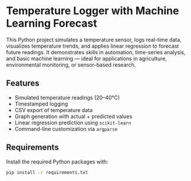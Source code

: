 # Temperature Logger with Machine Learning Forecast

This Python project simulates a temperature sensor, logs real-time data, visualizes temperature trends, and applies linear regression to forecast future readings. It demonstrates skills in automation, time-series analysis, and basic machine learning — ideal for applications in agriculture, environmental monitoring, or sensor-based research.

## Features

- Simulated temperature readings (20–40°C)
- Timestamped logging
- CSV export of temperature data
- Graph generation with actual + predicted values
- Linear regression prediction using `scikit-learn`
- Command-line customization via `argparse`

## Requirements

Install the required Python packages with:

```bash
pip install -r requirements.txt
